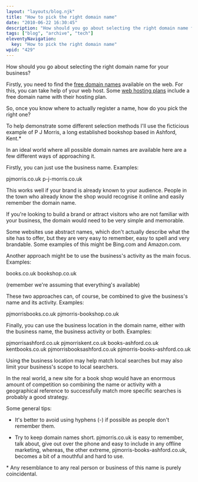 ```yaml
---
layout: "layouts/blog.njk"
title: "How to pick the right domain name"
date: "2010-06-22 16:30:45"
description: "How should you go about selecting the right domain name for your business?"
tags: ["blog", "archive", "tech"]
eleventyNavigation:
  key: "How to pick the right domain name"
wpid: "429"
---
```


How should you go about selecting the right domain name for your business?

Firstly, you need to find the <a href="http://www.hostingobserver.com/free-domain-names.php" target="_blank">free domain names</a> available on the web. For this, you can take help of your web host. Some <a href="http://www.hostingobserver.com/" target="_blank">web hosting plans</a> include a free domain name with their hosting plan.

So, once you know where to actually register a name, how do you pick the right one?

To help demonstrate some different selection methods I'll use the ficticious example of P J Morris, a long established bookshop based in Ashford, Kent.\*

In an ideal world where all possible domain names are available here are a few different ways of approaching it.

Firstly, you can just use the business name. Examples:

pjmorris.co.uk
p-j-morris.co.uk

This works well if your brand is already known to your audience. People in the town who already know the shop would recognise it online and easily remember the domain name.

If you're looking to build a brand or attract visitors who are not familiar with your business, the domain would need to be very simple and memorable.

Some websites use abstract names, which don't actually describe what the site has to offer, but they are very easy to remember, easy to spell and very brandable. Some examples of this might be Bing.com and Amazon.com.

Another approach might be to use the business's activity as the main focus. Examples:

books.co.uk
bookshop.co.uk

(remember we're assuming that everything's available)

These two approaches can, of course, be combined to give the business's name and its activity. Examples:

pjmorrisbooks.co.uk
pjmorris-bookshop.co.uk

Finally, you can use the business location in the domain name, either with the business name, the business activity or both. Examples:

pjmorrisashford.co.uk
pjmorriskent.co.uk
books-ashford.co.uk
kentbooks.co.uk
pjmorrisbooksashford.co.uk
pjmorris-books-ashford.co.uk

Using the business location may help match local searches but may also limit your business's scope to local searchers.

In the real world, a new site for a book shop would have an enormous amount of competition so combining the name or activity with a geographical reference to successfully match more specific searches is probably a good strategy.

Some general tips:

<ul>
	<li>It's better to avoid using hyphens (-) if possible as people don't remember them.</li>
</ul>
<ul>
	<li>Try to keep domain names short. pjmorris.co.uk is easy to remember, talk about, give out over the phone and easy to include in any offline marketing, whereas, the other extreme, pjmorris-books-ashford.co.uk, becomes a bit of a mouthful and hard to use.</li>
</ul>
* Any resemblance to any real person or business of this name is purely coincidental.

